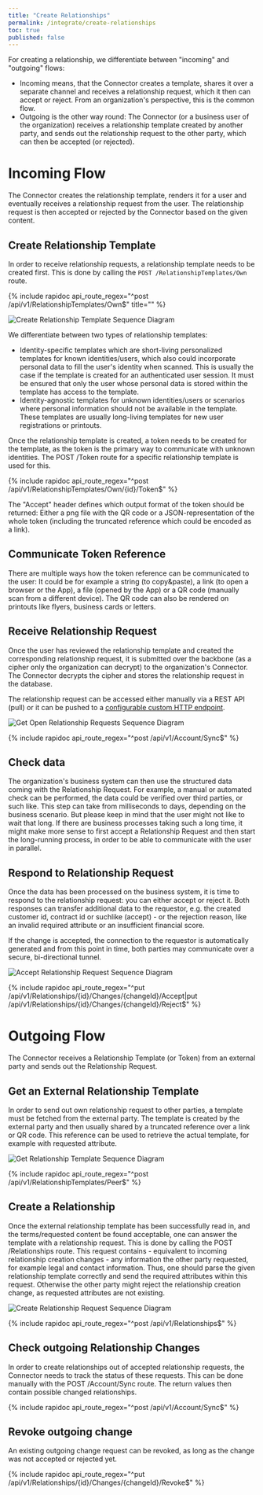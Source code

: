 ```yaml
---
title: "Create Relationships"
permalink: /integrate/create-relationships
toc: true
published: false
---
```


For creating a relationship, we differentiate between "incoming" and "outgoing" flows:

-   Incoming means, that the Connector creates a template, shares it over a separate channel and receives a relationship request, which it then can accept or reject. From an organization's perspective, this is the common flow.
-   Outgoing is the other way round: The Connector (or a business user of the organization) receives a relationship template created by another party, and sends out the relationship request to the other party, which can then be accepted (or rejected).

# Incoming Flow

The Connector creates the relationship template, renders it for a user and eventually receives a relationship request from the user. The relationship request is then accepted or rejected by the Connector based on the given content.

## Create Relationship Template

In order to receive relationship requests, a relationship template needs to be created first. This is done by calling the `POST /RelationshipTemplates/Own` route.

{% include rapidoc api_route_regex="^post /api/v1/RelationshipTemplates/Own$" title="" %}

![Create Relationship Template Sequence Diagram](/assets/diagrams/integrate/Connector_CreateTemplate.png "Create Relationship Template")

We differentiate between two types of relationship templates:

-   Identity-specific templates which are short-living personalized templates for known identities/users, which also could incorporate personal data to fill the user's identity when scanned. This is usually the case if the template is created for an authenticated user session. It must be ensured that only the user whose personal data is stored within the template has access to the template.
-   Identity-agnostic templates for unknown identities/users or scenarios where personal information should not be available in the template. These templates are usually long-living templates for new user registrations or printouts.

Once the relationship template is created, a token needs to be created for the template, as the token is the primary way to communicate with unknown identities. The POST /Token route for a specific relationship template is used for this.

{% include rapidoc api_route_regex="^post /api/v1/RelationshipTemplates/Own/{id}/Token$" %}

The "Accept" header defines which output format of the token should be returned: Either a png file with the QR code or a JSON-representation of the whole token (including the truncated reference which could be encoded as a link).

## Communicate Token Reference

There are multiple ways how the token reference can be communicated to the user: It could be for example a string (to copy&paste), a link (to open a browser or the App), a file (opened by the App) or a QR code (manually scan from a different device). The QR code can also be rendered on printouts like flyers, business cards or letters.

## Receive Relationship Request

Once the user has reviewed the relationship template and created the corresponding relationship request, it is submitted over the backbone (as a cipher only the organization can decrypt) to the organization's Connector. The Connector decrypts the cipher and stores the relationship request in the database.

The relationship request can be accessed either manually via a REST API (pull) or it can be pushed to a [configurable custom HTTP endpoint](/integrate/connector-configuration).

![Get Open Relationship Requests Sequence Diagram](/assets/diagrams/integrate/Connector_GetOpenRelationshipRequests.png "Get Open Relationship Requests")

{% include rapidoc api_route_regex="^post /api/v1/Account/Sync$" %}

## Check data

The organization's business system can then use the structured data coming with the Relationship Request. For example, a manual or automated check can be performed, the data could be verified over third parties, or such like. This step can take from milliseconds to days, depending on the business scenario.
But please keep in mind that the user might not like to wait that long. If there are business processes taking such a long time, it might make more sense to first accept a Relationship Request and then start the long-running process, in order to be able to communicate with the user in parallel.

## Respond to Relationship Request

Once the data has been processed on the business system, it is time to respond to the relationship request: you can either accept or reject it. Both responses can transfer additional data to the requestor, e.g. the created customer id, contract id or suchlike (accept) - or the rejection reason, like an invalid required attribute or an insufficient financial score.

If the change is accepted, the connection to the requestor is automatically generated and from this point in time, both parties may communicate over a secure, bi-directional tunnel.

![Accept Relationship Request Sequence Diagram](/assets/diagrams/integrate/Connector_AcceptRelationshipRequest.png "Accept Relationship Request")

{% include rapidoc api_route_regex="^put /api/v1/Relationships/{id}/Changes/{changeId}/Accept|put /api/v1/Relationships/{id}/Changes/{changeId}/Reject$" %}

# Outgoing Flow

The Connector receives a Relationship Template (or Token) from an external party and sends out the Relationship Request.

## Get an External Relationship Template

In order to send out own relationship request to other parties, a template must be fetched from the external party. The template is created by the external party and then usually shared by a truncated reference over a link or QR code. This reference can be used to retrieve the actual template, for example with requested attribute.

![Get Relationship Template Sequence Diagram](/assets/diagrams/integrate/Connector_GetTemplate.png "Get Relationship Template")

{% include rapidoc api_route_regex="^post /api/v1/RelationshipTemplates/Peer$" %}

## Create a Relationship

Once the external relationship template has been successfully read in, and the terms/requested content be found acceptable, one can answer the template with a relationship request. This is done by calling the POST /Relationships route.
This request contains - equivalent to incoming relationship creation changes - any information the other party requested, for example legal and contact information. Thus, one should parse the given relationship template correctly and send the required attributes within this request. Otherwise the other party might reject the relationship creation change, as requested attributes are not existing.

![Create Relationship Request Sequence Diagram](/assets/diagrams/integrate/Connector_CreateRelationshipRequest.png "Create Relationship Request")

{% include rapidoc api_route_regex="^post /api/v1/Relationships$" %}

## Check outgoing Relationship Changes

In order to create relationships out of accepted relationship requests, the Connector needs to track the status of these requests. This can be done manually with the POST /Account/Sync route. The return values then contain possible changed relationships.

{% include rapidoc api_route_regex="^post /api/v1/Account/Sync$" %}

## Revoke outgoing change

An existing outgoing change request can be revoked, as long as the change was not accepted or rejected yet.

{% include rapidoc api_route_regex="^put /api/v1/Relationships/{id}/Changes/{changeId}/Revoke$" %}
